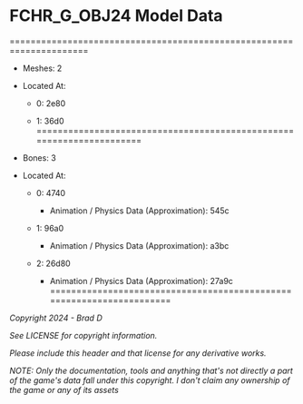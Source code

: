 # FCHR_G_OBJ24 Model Data
=====================================================================

* Meshes: 2

* Located At:

  * 0: 2e80

  * 1: 36d0
=====================================================================

* Bones: 3

* Located At:

  * 0: 4740

    * Animation / Physics Data (Approximation): 545c

  * 1: 96a0

    * Animation / Physics Data (Approximation): a3bc

  * 2: 26d80

    * Animation / Physics Data (Approximation): 27a9c
=====================================================================

*Copyright 2024 - Brad D*

*See LICENSE for copyright information.*

*Please include this header and that license for any derivative works.*

*NOTE: Only the documentation, tools and anything that's not directly a part of the game's data fall under this copyright. I don't claim any ownership of the game or any of its assets*

